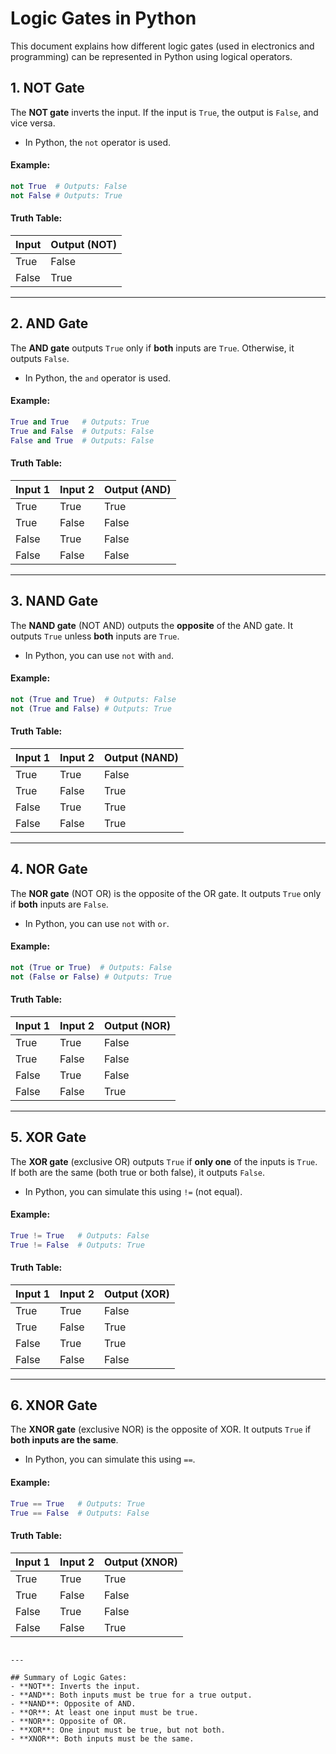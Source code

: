 
# Logic Gates in Python

This document explains how different logic gates (used in electronics and programming) can be represented in Python using logical operators.

## 1. NOT Gate
The **NOT gate** inverts the input. If the input is `True`, the output is `False`, and vice versa.

- In Python, the `not` operator is used.

#### Example:
```python
not True  # Outputs: False
not False # Outputs: True
```

#### Truth Table:
| Input  | Output (NOT) |
|--------|--------------|
| True   | False        |
| False  | True         |

---

## 2. AND Gate
The **AND gate** outputs `True` only if **both** inputs are `True`. Otherwise, it outputs `False`.

- In Python, the `and` operator is used.

#### Example:
```python
True and True   # Outputs: True
True and False  # Outputs: False
False and True  # Outputs: False
```

#### Truth Table:
| Input 1 | Input 2 | Output (AND) |
|---------|---------|--------------|
| True    | True    | True         |
| True    | False   | False        |
| False   | True    | False        |
| False   | False   | False        |

---

## 3. NAND Gate
The **NAND gate** (NOT AND) outputs the **opposite** of the AND gate. It outputs `True` unless **both** inputs are `True`.

- In Python, you can use `not` with `and`.

#### Example:
```python
not (True and True)  # Outputs: False
not (True and False) # Outputs: True
```

#### Truth Table:
| Input 1 | Input 2 | Output (NAND) |
|---------|---------|---------------|
| True    | True    | False         |
| True    | False   | True          |
| False   | True    | True          |
| False   | False   | True          |

---

## 4. NOR Gate
The **NOR gate** (NOT OR) is the opposite of the OR gate. It outputs `True` only if **both** inputs are `False`.

- In Python, you can use `not` with `or`.

#### Example:
```python
not (True or True)  # Outputs: False
not (False or False) # Outputs: True
```

#### Truth Table:
| Input 1 | Input 2 | Output (NOR) |
|---------|---------|--------------|
| True    | True    | False        |
| True    | False   | False        |
| False   | True    | False        |
| False   | False   | True         |

---

## 5. XOR Gate
The **XOR gate** (exclusive OR) outputs `True` if **only one** of the inputs is `True`. If both are the same (both true or both false), it outputs `False`.

- In Python, you can simulate this using `!=` (not equal).

#### Example:
```python
True != True   # Outputs: False
True != False  # Outputs: True
```

#### Truth Table:
| Input 1 | Input 2 | Output (XOR) |
|---------|---------|--------------|
| True    | True    | False        |
| True    | False   | True         |
| False   | True    | True         |
| False   | False   | False        |

---

## 6. XNOR Gate
The **XNOR gate** (exclusive NOR) is the opposite of XOR. It outputs `True` if **both inputs are the same**.

- In Python, you can simulate this using `==`.

#### Example:
```python
True == True   # Outputs: True
True == False  # Outputs: False
```

#### Truth Table:
| Input 1 | Input 2 | Output (XNOR) |
|---------|---------|---------------|
| True    | True    | True          |
| True    | False   | False         |
| False   | True    | False         |
| False   | False   | True          |
```

---

## Summary of Logic Gates:
- **NOT**: Inverts the input.
- **AND**: Both inputs must be true for a true output.
- **NAND**: Opposite of AND.
- **OR**: At least one input must be true.
- **NOR**: Opposite of OR.
- **XOR**: One input must be true, but not both.
- **XNOR**: Both inputs must be the same.
